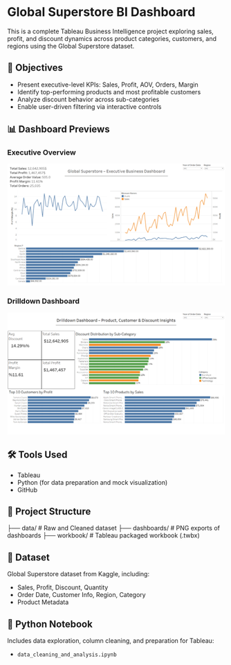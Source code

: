 # Global Superstore BI Dashboard

This is a complete Tableau Business Intelligence project exploring sales, profit, and discount dynamics across product categories, customers, and regions using the Global Superstore dataset.

## 🎯 Objectives

- Present executive-level KPIs: Sales, Profit, AOV, Orders, Margin
- Identify top-performing products and most profitable customers
- Analyze discount behavior across sub-categories
- Enable user-driven filtering via interactive controls

## 📊 Dashboard Previews

### Executive Overview

![Executive Dashboard](dashboards/executive_dashboard.png)

### Drilldown Dashboard

![Drilldown Dashboard](dashboards/drilldown_dashboard.png)

## 🛠️ Tools Used

- Tableau
- Python (for data preparation and mock visualization)
- GitHub

## 📁 Project Structure
├── data/ # Raw and Cleaned dataset
├── dashboards/ # PNG exports of dashboards
├── workbook/ # Tableau packaged workbook (.twbx)

## 📂 Dataset

Global Superstore dataset from Kaggle, including:
- Sales, Profit, Discount, Quantity
- Order Date, Customer Info, Region, Category
- Product Metadata

## 📓 Python Notebook

Includes data exploration, column cleaning, and preparation for Tableau:

- `data_cleaning_and_analysis.ipynb`
